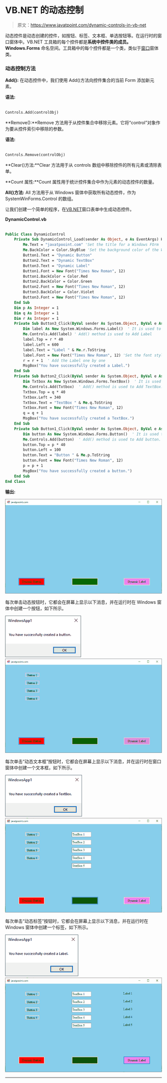 # VB.NET 的动态控制

> 原文：<https://www.javatpoint.com/dynamic-controls-in-vb-net>

动态控件是动态创建的控件，如按钮、标签、文本框、单选按钮等。在运行时的窗口窗体中。VB.NET 工具箱的每个控件都是**系统中控件类的成员。Windows.Forms** 命名空间。工具箱中的每个控件都是一个类，类似于[窗口](https://www.javatpoint.com/windows)窗体类。

### 动态控制方法

**Add():** 在动态控件中，我们使用 Add()方法向控件集合的当前 Form 添加新元素。

**语法:**

```vb

Controls.Add(controlObj)

```

**Remove():**Remove 方法用于从控件集合中移除元素。它将“control”对象作为要从控件索引中移除的参数。

**语法:**

```vb

Controls.Remove(controlObj)

```

**Clear()方法:**Clear 方法用于从 controls 数组中移除控件的所有元素或清除表单。

**Count 属性:**Count 属性用于统计控件集合中作为元素的动态控件的数量。

**All()方法:** All 方法用于从 Windows 窗体中获取所有动态控件，作为 SystemWinForms.Control 的数组。

让我们创建一个简单的程序，在[VB.NET](https://www.javatpoint.com/vb-net)窗口表单中生成动态控件。

**DynamicControl.vb**

```vb

Public Class DynamicControl
    Private Sub DynamicControl_Load(sender As Object, e As EventArgs) Handles MyBase.Load
        Me.Text = "javatpooint.com" 'Set the title for a Windows FOrm
        Me.BackColor = Color.SkyBlue 'Set the background color of the Window form
        Button1.Text = "Dynamic Button"
        Button2.Text = "Dynamic TextBox"
        Button3.Text = "Dynamic Label"
        Button1.Font = New Font("Times New Roman", 12)
        Button1.BackColor = Color.Red
        Button2.BackColor = Color.Green
        Button2.Font = New Font("Times New Roman", 12)
        Button3.BackColor = Color.Violet
        Button3.Font = New Font("Times New Roman", 12)
    End Sub
    Dim p As Integer = 1
    Dim q As Integer = 1
    Dim r As Integer = 1
    Private Sub Button3_Click(ByVal sender As System.Object, ByVal e As System.EventArgs) Handles Button3.Click
        Dim label As New System.Windows.Forms.Label()  ' It is used to create label at run time
        Me.Controls.Add(label) ' Add() method is used to Add Label
        label.Top = r * 40
        label.Left = 600
        label.Text = "Label " & Me.r.ToString
        label.Font = New Font("Times New Roman", 12) 'Set the font style of the label 
        r = r + 1  ' Add the Label one by one 
        MsgBox("You have successfully created a Label.")
    End Sub
    Private Sub Button2_Click(ByVal sender As System.Object, ByVal e As System.EventArgs) Handles Button2.Click
        Dim Txtbox As New System.Windows.Forms.TextBox()  ' It is used to create TextBox at run time
        Me.Controls.Add(Txtbox)  ' Add() method is used to Add TextBox.
        Txtbox.Top = q * 40
        Txtbox.Left = 340
        Txtbox.Text = "TextBox " & Me.q.ToString
        Txtbox.Font = New Font("Times New Roman", 12)
        q = q + 1
        MsgBox("You have successfully created a TextBox.")
    End Sub
    Private Sub Button1_Click(ByVal sender As System.Object, ByVal e As System.EventArgs) Handles Button1.Click
        Dim button As New System.Windows.Forms.Button()  ' It is used to create button at run time
        Me.Controls.Add(button)  ' Add() method is used to Add button. 
        button.Top = p * 40
        button.Left = 100
        button.Text = "Button " & Me.p.ToString
        button.Font = New Font("Times New Roman", 12)
        p = p + 1
        MsgBox("You have successfully created a button.")
    End Sub
End Class

```

**输出:**

![Dynamic Controls in VB.NET](img/c4d679acda511ac673631a51d8a65f1d.png)

每次单击动态按钮时，它都会在屏幕上显示以下消息，并在运行时在 Windows 窗体中创建一个按钮，如下所示。

![Dynamic Controls in VB.NET](img/ad1e8c5cd8b6c58cfea87531c60a4b99.png)
![Dynamic Controls in VB.NET](img/e6a8c92ddc05020864f0f33021e2e2b3.png)

每次单击“动态文本框”按钮时，它都会在屏幕上显示以下消息，并在运行时在窗口窗体中创建一个文本框，如下所示。

![Dynamic Controls in VB.NET](img/95bee28d6f8fa1685e9a7c92156bbf16.png)
![Dynamic Controls in VB.NET](img/365adeb9ecc6bb09c57bdd5a6e87e8c2.png)

每次单击“动态标签”按钮时，它都会在屏幕上显示以下消息，并在运行时在 Windows 窗体中创建一个标签，如下所示。

![Dynamic Controls in VB.NET](img/c0703de2c6de4764c97091f2f3702a9d.png)
![Dynamic Controls in VB.NET](img/2f98e825c82b4c75dc06ea3f7d4cc8f8.png)

* * *